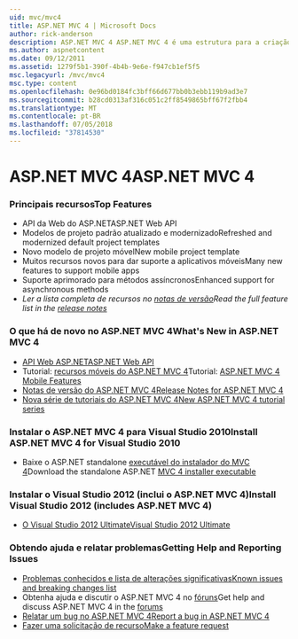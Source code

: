 ```yaml
---
uid: mvc/mvc4
title: ASP.NET MVC 4 | Microsoft Docs
author: rick-anderson
description: ASP.NET MVC 4 ASP.NET MVC 4 é uma estrutura para a criação de aplicativos web escalonáveis baseados em padrões, usando padrões de design bem estabelecidos e o poder do AS....
ms.author: aspnetcontent
ms.date: 09/12/2011
ms.assetid: 1279f5b1-390f-4b4b-9e6e-f947cb1ef5f5
msc.legacyurl: /mvc/mvc4
msc.type: content
ms.openlocfilehash: 0e96bd0184fc3bff66d677bb0b3ebb119b9ad3e7
ms.sourcegitcommit: b28cd0313af316c051c2ff8549865bff67f2fbb4
ms.translationtype: MT
ms.contentlocale: pt-BR
ms.lasthandoff: 07/05/2018
ms.locfileid: "37814530"
---
```

<a name="aspnet-mvc-4"></a><span data-ttu-id="dd07d-103">ASP.NET MVC 4</span><span class="sxs-lookup"><span data-stu-id="dd07d-103">ASP.NET MVC 4</span></span>
====================
### <a name="top-features"></a><span data-ttu-id="dd07d-104">Principais recursos</span><span class="sxs-lookup"><span data-stu-id="dd07d-104">Top Features</span></span>

- <span data-ttu-id="dd07d-105">API da Web do ASP.NET</span><span class="sxs-lookup"><span data-stu-id="dd07d-105">ASP.NET Web API</span></span>
- <span data-ttu-id="dd07d-106">Modelos de projeto padrão atualizado e modernizado</span><span class="sxs-lookup"><span data-stu-id="dd07d-106">Refreshed and modernized default project templates</span></span>
- <span data-ttu-id="dd07d-107">Novo modelo de projeto móvel</span><span class="sxs-lookup"><span data-stu-id="dd07d-107">New mobile project template</span></span>
- <span data-ttu-id="dd07d-108">Muitos recursos novos para dar suporte a aplicativos móveis</span><span class="sxs-lookup"><span data-stu-id="dd07d-108">Many new features to support mobile apps</span></span>
- <span data-ttu-id="dd07d-109">Suporte aprimorado para métodos assíncronos</span><span class="sxs-lookup"><span data-stu-id="dd07d-109">Enhanced support for asynchronous methods</span></span>
- <span data-ttu-id="dd07d-110">*Ler a lista completa de recursos no [notas de versão](../whitepapers/mvc4-release-notes.md)*</span><span class="sxs-lookup"><span data-stu-id="dd07d-110">*Read the full feature list in the [release notes](../whitepapers/mvc4-release-notes.md)*</span></span>


### <a name="whats-new-in-aspnet-mvc-4"></a><span data-ttu-id="dd07d-111">O que há de novo no ASP.NET MVC 4</span><span class="sxs-lookup"><span data-stu-id="dd07d-111">What's New in ASP.NET MVC 4</span></span>

- [<span data-ttu-id="dd07d-112">API Web ASP.NET</span><span class="sxs-lookup"><span data-stu-id="dd07d-112">ASP.NET Web API</span></span>](../web-api/index.md)
- <span data-ttu-id="dd07d-113">Tutorial: [recursos móveis do ASP.NET MVC 4](overview/older-versions/aspnet-mvc-4-mobile-features.md)</span><span class="sxs-lookup"><span data-stu-id="dd07d-113">Tutorial: [ASP.NET MVC 4 Mobile Features](overview/older-versions/aspnet-mvc-4-mobile-features.md)</span></span>
- [<span data-ttu-id="dd07d-114">Notas de versão do ASP.NET MVC 4</span><span class="sxs-lookup"><span data-stu-id="dd07d-114">Release Notes for ASP.NET MVC 4</span></span>](../whitepapers/mvc4-release-notes.md)
- [<span data-ttu-id="dd07d-115">Nova série de tutoriais do ASP.NET MVC 4</span><span class="sxs-lookup"><span data-stu-id="dd07d-115">New ASP.NET MVC 4 tutorial series</span></span>](overview/older-versions/getting-started-with-aspnet-mvc4/intro-to-aspnet-mvc-4.md)


### <a name="install-aspnet-mvc-4-for-visual-studio-2010"></a><span data-ttu-id="dd07d-116">Instalar o ASP.NET MVC 4 para Visual Studio 2010</span><span class="sxs-lookup"><span data-stu-id="dd07d-116">Install ASP.NET MVC 4 for Visual Studio 2010</span></span>

- <span data-ttu-id="dd07d-117">Baixe o ASP.NET standalone [executável do instalador do MVC 4](https://www.microsoft.com/download/details.aspx?id=30683)</span><span class="sxs-lookup"><span data-stu-id="dd07d-117">Download the standalone ASP.NET [MVC 4 installer executable](https://www.microsoft.com/download/details.aspx?id=30683)</span></span>


### <a name="install-visual-studio-2012-includes-aspnet-mvc-4"></a><span data-ttu-id="dd07d-118">Instalar o Visual Studio 2012 (inclui o ASP.NET MVC 4)</span><span class="sxs-lookup"><span data-stu-id="dd07d-118">Install Visual Studio 2012 (includes ASP.NET MVC 4)</span></span>

- [<span data-ttu-id="dd07d-119">O Visual Studio 2012 Ultimate</span><span class="sxs-lookup"><span data-stu-id="dd07d-119">Visual Studio 2012 Ultimate</span></span>](https://go.microsoft.com/fwlink/?linkid=247148)


### <a name="getting-help-and-reporting-issues"></a><span data-ttu-id="dd07d-120">Obtendo ajuda e relatar problemas</span><span class="sxs-lookup"><span data-stu-id="dd07d-120">Getting Help and Reporting Issues</span></span>

- [<span data-ttu-id="dd07d-121">Problemas conhecidos e lista de alterações significativas</span><span class="sxs-lookup"><span data-stu-id="dd07d-121">Known issues and breaking changes list</span></span>](../whitepapers/mvc4-release-notes.md#_Toc303253815)
- <span data-ttu-id="dd07d-122">Obtenha ajuda e discutir o ASP.NET MVC 4 no [fóruns](https://forums.asp.net/1146.aspx)</span><span class="sxs-lookup"><span data-stu-id="dd07d-122">Get help and discuss ASP.NET MVC 4 in the [forums](https://forums.asp.net/1146.aspx)</span></span>
- [<span data-ttu-id="dd07d-123">Relatar um bug no ASP.NET MVC 4</span><span class="sxs-lookup"><span data-stu-id="dd07d-123">Report a bug in ASP.NET MVC 4</span></span>](https://github.com/aspnet/AspNetWebStack/issues)
- [<span data-ttu-id="dd07d-124">Fazer uma solicitação de recurso</span><span class="sxs-lookup"><span data-stu-id="dd07d-124">Make a feature request</span></span>](http://aspnet.uservoice.com/forums/41201-asp-net-mvc)
